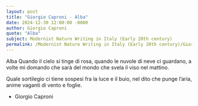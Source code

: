 ```yaml
---
layout: post
title: "Giorgio Caproni - Alba"
date: 2024-12-30 12:00:00 -0000
author: Giorgio Caproni
quote: "Alba"
subject: Modernist Nature Writing in Italy (Early 20th century)
permalink: /Modernist Nature Writing in Italy (Early 20th century)/Giorgio Caproni/Giorgio Caproni - Alba
---
```


Alba
Quando il cielo si tinge di rosa,
quando le nuvole di neve ci guardano,
a volte mi domando che sarà del mondo
che svela il viso nel mattino.

Quale sortilegio
ci tiene sospesi fra la luce e il buio,
nel dito che punge l’aria,
anime vaganti di vento e foglie.


- Giorgio Caproni
